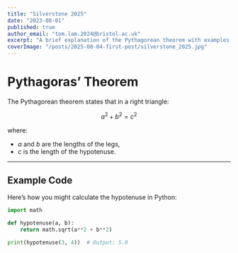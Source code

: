 ```yaml
---
title: "Silverstone 2025"
date: "2023-08-01"
published: true
author_email: "tom.lam.2024@bristol.ac.uk"
excerpt: "A brief explanation of the Pythagorean theorem with examples."
coverImage: "/posts/2025-08-04-first-post/silverstone_2025.jpg"
---
```


# Pythagoras’ Theorem

The Pythagorean theorem states that in a right triangle:

$$
a^2 + b^2 = c^2
$$

where:

- $a$ and $b$ are the lengths of the legs,
- $c$ is the length of the hypotenuse.

---

## Example Code

Here’s how you might calculate the hypotenuse in Python:

```python
import math

def hypotenuse(a, b):
    return math.sqrt(a**2 + b**2)

print(hypotenuse(3, 4))  # Output: 5.0
```

